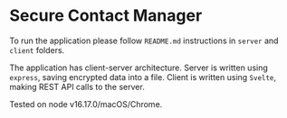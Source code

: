 # Secure Contact Manager

To run the application please follow `README.md` instructions in `server` and `client` folders.  

The application has client-server architecture. Server is written using `express`, saving encrypted data into a file.
Client is written using `Svelte`, making REST API calls to the server.

Tested on node v16.17.0/macOS/Chrome.

